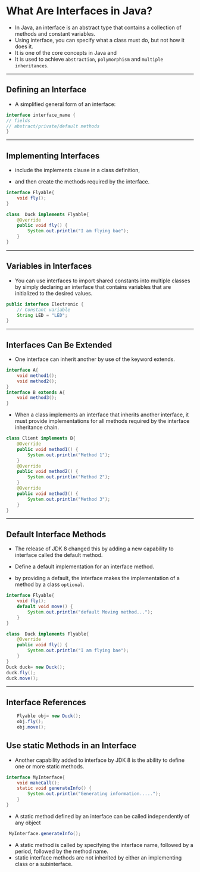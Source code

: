 #  **What Are Interfaces in Java?**

- In Java, an interface is an abstract type that contains a collection of methods and constant variables.
-  Using interface, you can specify what a class must do, but not how it does it.
- It is one of the core concepts in Java and
- It is used to achieve `abstraction`, `polymorphism` and `multiple inheritances`.

---
## Defining an Interface

- A simplified general form of an interface:

```java
interface interface_name {  
// fields
// abstract/private/default methods
}
```

---

## **Implementing Interfaces**

- include the implements clause in a class definition,

- and then create the methods required by the interface. 

```java
interface Flyable{
	void fly();
}

class  Duck implements Flyable{
	@Override
	public void fly() {
		System.out.println("I am flying bae");
	}
}

```
---

## **Variables in Interfaces**
- You can use interfaces to import shared constants into multiple classes by simply declaring an interface that contains variables that are initialized to the desired values. 
```java
public interface Electronic {
    // Constant variable
    String LED = "LED";
}
```
---
## **Interfaces Can Be Extended**

- One interface can inherit another by use of the keyword extends.
```java
interface A{
	void method1();
	void method2();
}
interface B extends A{
	void method3();
}
```
- When a class implements an interface that inherits another interface, it must provide implementations for all methods required by the interface inheritance chain.
```java
class Client implements B{
	@Override
	public void method1() {
		System.out.println("Method 1");
	}
	@Override
	public void method2() {
		System.out.println("Method 2");		
	}
	@Override
	public void method3() {
		System.out.println("Method 3");		
	}
}
```
---
## **Default Interface Methods**
-  The release of JDK 8 changed this by adding a new capability to interface called the default method. 
-  Define a default implementation for an interface method. 

- by providing a default, the interface makes the implementation of a method by a class `optional`.

```java
interface Flyable{
	void fly();
	default void move() {
		System.out.println("default Moving method...");
	}
}
```
```java
class  Duck implements Flyable{
	@Override
	public void fly() {
		System.out.println("I am flying bae");
	}
}
Duck duck= new Duck();
duck.fly();
duck.move();
```
--- 

## **Interface References**

```java
	Flyable obj= new Duck();
	obj.fly();
	obj.move();
```


## **Use static Methods in an Interface**
- Another capability added to interface by JDK 8 is the ability to define one or more static methods.

```java
interface MyInterface{
	void makeCall();
	static void generateInfo() {
		System.out.println("Generating information.....");
	}
}
```
- A static method defined by an interface can be called independently of any object
```java
 MyInterface.generateInfo();
```
- A static method is called by specifying the interface name, followed by a period, followed by the method name.
- static interface methods are not inherited by either an implementing class or a subinterface.